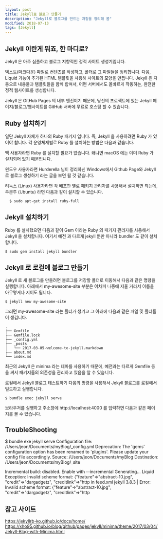 ```yaml
---
layout: post
title: Jekyll로 블로그 만들기
description: "Jekyll로 블로그를 만드는 과정을 정리해 봄"
modified: 2018-07-13
tags: [Jekyll]
---
```

## Jekyll 이란게 뭐죠, 한 마디로?

Jekyll 은 아주 심플하고 블로그 지향적인 정적 사이트 생성기입니다.

텍스트(마크다운) 파일로 컨텐츠를 작성하고, 폴더로 그 파일들을 정리합니다. 다음, Liquid 기능이 추가된 HTML 템플릿을 사용해 사이트의 모양을 만듭니다. Jekyll 은 자동으로 내용물과 템플릿들을 함께 합쳐서, 어떤 서버에서도 올바르게 작동하는, 완전한 정적 웹사이트를 생성합니다.

Jekyll 은 GitHub Pages 의 내부 엔진이기 때문에, 당신의 프로젝트에 있는 Jekyll 페이지/블로그/웹사이트를 GitHub 서버에 무료로 호스팅 할 수 있습니다.

## Ruby 설치하기

일단 Jekyll 자체가 하나의 Ruby 패키지 입니다. 즉, Jekyll 을 사용하려면 Ruby 가 있어야 합니다. 각 운영체제별로 Ruby 를 설치하는 방법은 다음과 같습니다.

맥 사용자라면 Ruby 를 설치할 필요가 없습니다. 왜냐면 macOS 에는 이미 Ruby 가 설치되어 있기 때문입니다.

윈도우 사용자라면 Hurderella 님이 정리하신 Windows에서 Github Page와 Jekyll로 블로그 생성하기 라는 글을 보면 될 것 같습니다. 

리눅스 (Linux)	사용자라면 각 배포판 별로 패키지 관리자를 사용해서 설치하면 되는데, 우분투 (Ubuntu) 라면 다음과 같이 설치할 수 있습니다.

```
  $ sudo apt-get install ruby-full
```

## Jekyll 설치하기

Ruby 를 설치했으면 다음과 같이 Gem 이라는 Ruby 의 패키지 관리자를 사용해서 Jekyll 을 설치합니다. 여기서 예전 과 다르게 jekyll 뿐만 아니라 bundler 도 같이 설치합니다.

```
$ sudo gem install jekyll bundler
```

## Jekyll 로 로컬에 블로그 만들기

Jekyll 로 새 블로그를 만들려면 블로그를 저장할 폴더로 이동해서 다음과 같은 명령을 실행합니다. 아래에서 my-awesome-site 부분은 어차피 나중에 지울 거라서 이름을 아무렇게나 지어도 됩니다.


```
$ jekyll new my-awesome-site
```

그러면 my-awesome-site 라는 폴더가 생기고 그 아래에 다음과 같은 파일 및 폴더들이 생깁니다.

```
.
├── Gemfile
├── Gemfile.lock
├── _config.yml
├── _posts
│   └── 2017-03-05-welcome-to-jekyll.markdown
├── about.md
└── index.md
```

최근의 Jekyll 은 minima 라는 테마를 사용하기 때문에, 예전과는 다르게 Gemfile 등을 써서 패키지들의 의존성을 관리하고 있음을 알 수 있습니다.

로컬에서 Jekyll 블로그 테스트하기
다음의 명령을 사용해서 Jekyll 블로그를 로컬에서 빌드하고 실행합니다.

```
$ bundle exec jekyll serve
```
브라우저를 실행하고 주소창에 http://localhost:4000 를 입력하면 다음과 같은 페이지를 볼 수 있습니다.


## TroubleShooting

$ bundle exe jekyll serve
Configuration file: /Users/jeon/Documents/myBlog/_config.yml
       Deprecation: The 'gems' configuration option has been renamed to 'plugins'. Please update your config file accordingly.
            Source: /Users/jeon/Documents/myBlog
       Destination: /Users/jeon/Documents/myBlog/_site


 Incremental build: disabled. Enable with --incremental
      Generating...
  Liquid Exception: Invalid scheme format: {"feature"=>"abstract-10.jpg", "credit"=>"dargadgetz", "creditlink"=>"http in feed.xml
jekyll 3.8.3 | Error:  Invalid scheme format: {"feature"=>"abstract-10.jpg", "credit"=>"dargadgetz", "creditlink"=>"http      

## 참고 사이트
https://jekyllrb-ko.github.io/docs/home/
https://xho95.github.io/blog/github/pages/jekyll/minima/theme/2017/03/04/Jekyll-Blog-with-Minima.html


